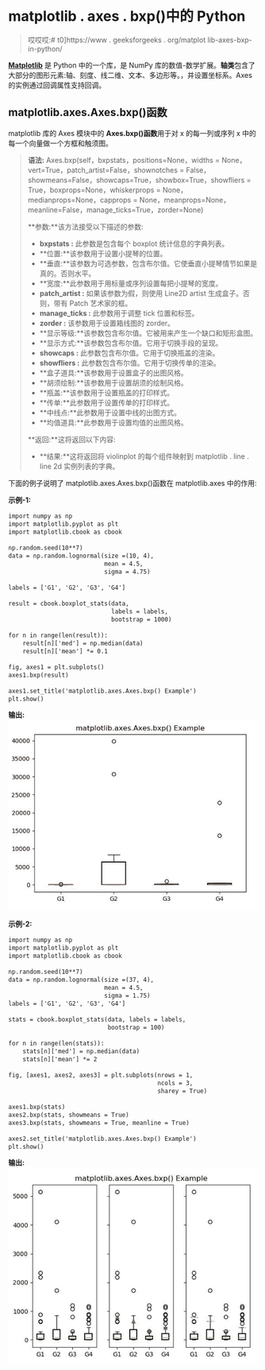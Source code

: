 # matplotlib . axes . bxp()中的 Python

> 哎哎哎:# t0]https://www . geeksforgeeks . org/matplot lib-axes-bxp-in-python/

**[Matplotlib](https://www.geeksforgeeks.org/python-introduction-matplotlib/)** 是 Python 中的一个库，是 NumPy 库的数值-数学扩展。**轴类**包含了大部分的图形元素:轴、刻度、线二维、文本、多边形等。，并设置坐标系。Axes 的实例通过回调属性支持回调。

## matplotlib.axes.Axes.bxp()函数

matplotlib 库的 Axes 模块中的 **Axes.bxp()函数**用于对 x 的每一列或序列 x 中的每一个向量做一个方框和触须图。

> **语法:** Axes.bxp(self，bxpstats，positions=None，widths = None，vert=True，patch_artist=False，shownotches = False，showmeans=False，showcaps=True，showbox=True，showfliers = True，boxprops=None，whiskerprops = None，medianprops=None，capprops = None，meanprops=None，meanline=False，manage_ticks=True，zorder=None)
> 
> **参数:**该方法接受以下描述的参数:
> 
> *   **bxpstats :** 此参数是包含每个 boxplot 统计信息的字典列表。
> *   **位置:**该参数用于设置小提琴的位置。
> *   **垂直:**该参数为可选参数，包含布尔值。它使垂直小提琴情节如果是真的。否则水平。
> *   **宽度:**此参数用于用标量或序列设置每把小提琴的宽度。
> *   **patch_artist :** 如果该参数为假，则使用 Line2D artist 生成盒子。否则，带有 Patch 艺术家的框。
> *   **manage_ticks :** 此参数用于调整 tick 位置和标签。
> *   **zorder :** 该参数用于设置箱线图的 zorder。
> *   **显示等级:**该参数包含布尔值。它被用来产生一个缺口和矩形盒图。
> *   **显示方式:**该参数包含布尔值。它用于切换手段的呈现。
> *   **showcaps :** 此参数包含布尔值。它用于切换瓶盖的渲染。
> *   **showfliers :** 此参数包含布尔值。它用于切换传单的渲染。
> *   **盒子道具:**该参数用于设置盒子的出图风格。
> *   **胡须绘制:**该参数用于设置胡须的绘制风格。
> *   **瓶盖:**该参数用于设置瓶盖的打印样式。
> *   **传单:**此参数用于设置传单的打印样式。
> *   **中线点:**此参数用于设置中线的出图方式。
> *   **均值道具:**此参数用于设置均值的出图风格。
> 
> **返回:**这将返回以下内容:
> 
> *   **结果:**这将返回将 violinplot 的每个组件映射到 matplotlib . line . line 2d 实例列表的字典。

下面的例子说明了 matplotlib.axes.Axes.bxp()函数在 matplotlib.axes 中的作用:

**示例-1:**

```
import numpy as np
import matplotlib.pyplot as plt
import matplotlib.cbook as cbook

np.random.seed(10**7)
data = np.random.lognormal(size =(10, 4),
                           mean = 4.5, 
                           sigma = 4.75)

labels = ['G1', 'G2', 'G3', 'G4']

result = cbook.boxplot_stats(data,
                             labels = labels,
                             bootstrap = 1000)

for n in range(len(result)):
    result[n]['med'] = np.median(data)
    result[n]['mean'] *= 0.1

fig, axes1 = plt.subplots()
axes1.bxp(result)

axes1.set_title('matplotlib.axes.Axes.bxp() Example')
plt.show()
```

**输出:**
![](img/08cb732857d69e216c9beecf49a848cd.png)

**示例-2:**

```
import numpy as np
import matplotlib.pyplot as plt
import matplotlib.cbook as cbook

np.random.seed(10**7)
data = np.random.lognormal(size =(37, 4),
                           mean = 4.5, 
                           sigma = 1.75)
labels = ['G1', 'G2', 'G3', 'G4']

stats = cbook.boxplot_stats(data, labels = labels, 
                            bootstrap = 100)

for n in range(len(stats)):
    stats[n]['med'] = np.median(data)
    stats[n]['mean'] *= 2

fig, [axes1, axes2, axes3] = plt.subplots(nrows = 1, 
                                          ncols = 3,
                                          sharey = True)

axes1.bxp(stats)
axes2.bxp(stats, showmeans = True)
axes3.bxp(stats, showmeans = True, meanline = True)

axes2.set_title('matplotlib.axes.Axes.bxp() Example')
plt.show()
```

**输出:**
![](img/87fe53d5cbf3f4573a2553852d15ed39.png)